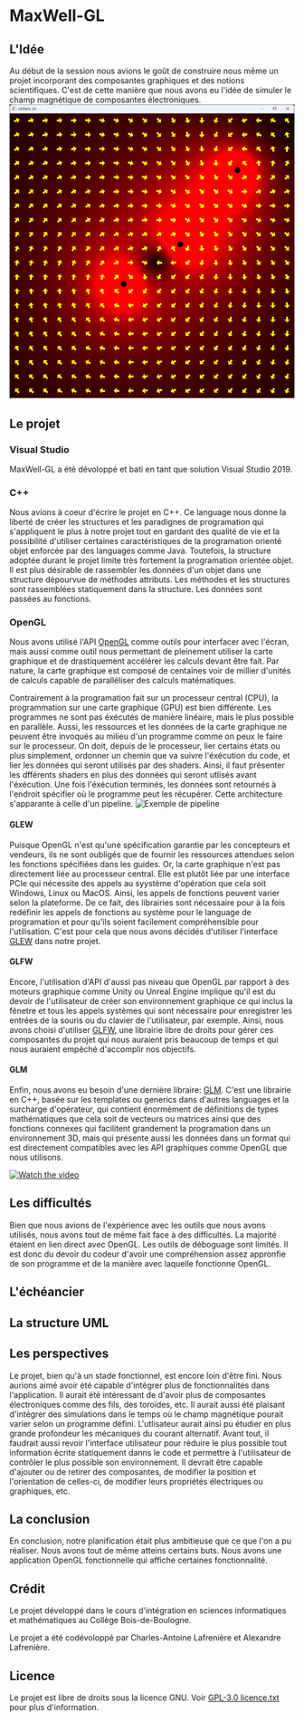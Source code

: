 # MaxWell-GL
## L'Idée
Au début de la session nous avions le goût de construire nous même un projet incorporant des composantes graphiques et des notions scientifiques. C'est de cette manière que nous avons eu l'idée de simuler le champ magnétique de composantes électroniques. ![Prototype](RessourceReadme/Prototype.png)

## Le projet
### Visual Studio
MaxWell-GL a été dévoloppé et bati en tant que solution Visual Studio 2019.

### C++
Nous avions à coeur d'écrire le projet en C++. Ce language nous donne la liberté de créer les structures et les paradignes de programation qui s'appliquent le plus à notre projet tout en gardant des qualité de vie et la possibilité d'utiliser certaines caractéristiques de la programation orienté objet enforcée par des languages comme Java. Toutefois, la structure adoptée durant le projet limite très fortement la programation orientée objet. Il est plus désirable de rassembler les données d'un objet dans une structure dépourvue de méthodes attributs. Les méthodes et les structures sont rassemblées statiquement dans la structure. Les données sont passées au fonctions. 

### OpenGL
Nous avons utilisé l'API [OpenGL](https://www.khronos.org/opengl/) comme outils pour interfacer avec l'écran, mais aussi comme outil nous permettant de pleinement utiliser la carte graphique et de drastiquement accélérer les calculs devant être fait. Par nature, la carte graphique est composé de centaines voir de millier d'unités de calculs capable de paralléliser des calculs matématiques. 

Contrairement à la programation fait sur un processeur central (CPU), la programmation sur une carte graphique (GPU) est bien différente. Les programmes ne sont pas éxécutés de manière linéaire, mais le plus possible en parallèle. Aussi, les ressources et les données de la carte graphique ne peuvent être invoqués au milieu d'un programme comme on peux le faire sur le processeur. On doit, depuis de le processeur, lier certains états ou plus simplement, ordonner un chemin que va suivre l'éxécution du code, et lier les données qui seront utilisés par des shaders. Ainsi, il faut présenter les dfférents shaders en plus des données qui seront utlisés avant l'éxécution. Une fois l'éxécution terminés, les données sont retournés à l'endroit spécifier où le programme peut les récupérer. Cette architecture s'apparante à celle d'un pipeline.
![Exemple de pipeline](https://vulkan-tutorial.com/images/vulkan_simplified_pipeline.svg)

#### GLEW
Puisque OpenGL n'est qu'une spécification garantie par les concepteurs et vendeurs, ils ne sont oubligés que de fournir les ressources attendues selon les fonctions spécifiées dans les guides. Or, la carte graphique n'est pas directement liée au processeur central. Elle est plutôt liée par une interface PCIe qui nécessite des appels au syystème d'opération que cela soit Windows, Linux ou MacOS. Ainsi, les  appels de fonctions peuvent varier selon la plateforme. De ce fait, des librairies sont nécessaire pour à la fois redéfinir les appels de fonctions au système pour le language de programation et pour qu'ils soient facilement compréhensible pour l'utilisation. C'est pour cela que nous avons décidés d'utiliser l'interface [GLEW](https://glew.sourceforge.net/) dans notre projet.

#### GLFW
Encore, l'utilisation d'API d'aussi pas niveau que OpenGL par rapport à des moteurs graphique comme Unity ou Unreal Engine implique qu'il est du devoir de l'utilisateur de créer son environnement graphique ce qui inclus la fênetre et tous les appels systèmes qui sont nécessaire pour enregistrer les entrées de la souris ou du clavier de l'utilisateur, par exemple. Ainsi, nous avons choisi d'utiliser [GLFW](https://www.glfw.org/), une librairie libre de droits pour gérer ces composantes du projet qui nous auraient pris beaucoup de temps et qui nous auraient empêché d'accomplir nos objectifs.

#### GLM
Enfin, nous avons eu besoin d'une dernière libraire: [GLM](https://github.com/g-truc/glm). C'est une librairie en C++, basée sur les templates ou generics dans d'autres languages et la surcharge d'opérateur, qui contient énormément de définitions de types mathématiques que cela soit de vecteurs ou matrices ainsi que des fonctions connexes qui facilitent grandement la programation dans un environnement 3D, mais qui présente aussi les données dans un format qui est directement compatibles avec les API graphiques comme OpenGL que nous utilisons.

[![Watch the video](https://img.youtube.com/vi/CFjZAVqjIHM/hqdefault.jpg)](https://www.youtube.com/embed/CFjZAVqjIHM)
## Les difficultés
Bien que nous avions de l'expérience avec les outils que nous avons utilisés, nous avons tout de même fait face à des difficultés. La majorité étaient en lien direct avec OpenGL. Les outils de déboguage sont limités. Il est donc du devoir du codeur d'avoir une compréhension assez appronfie de son programme et de la  manière avec laquelle fonctionne OpenGL. 

## L'échéancier


## La structure UML

## Les perspectives
Le projet, bien qu'à un stade fonctionnel, est encore loin d'être fini. Nous aurions aimé avoir été capable d'intégrer plus de fonctionnalités dans l'application. Il aurait été intéressant de d'avoir plus de composantes électroniques comme des fils, des toroïdes, etc. Il aurait aussi été plaisant d'intégrer des simulations dans le temps où le champ magnétique pourait varier selon un programme défini. L'utlisateur aurait ainsi pu étudier en plus grande profondeur les mécaniques du courant alternatif. Avant tout, il faudrait aussi revoir l'interface utilisateur pour réduire le plus possible tout information écrite statiquement danns le code et permettre à l'utilisateur de contrôler le plus possible son environnement. Il devrait être capable d'ajouter ou de retirer des composantes, de modifier la position et l'orientation de celles-ci, de modifier leurs propriétés électriques ou graphiques, etc.

## La conclusion
En conclusion, notre planification était plus ambitieuse que ce que l'on a pu réaliser. Nous avons tout de même atteins certains buts. Nous avons une application OpenGL fonctionnelle qui affiche certaines fonctionnalité.

## Crédit
Le projet développé dans le cours d'intégration en sciences informatiques et mathématiques au Collège Bois-de-Boulogne.

Le projet a été codévoloppé par Charles-Antoine Lafrenière et Alexandre Lafrenière.

## Licence
Le projet est libre de droits sous la licence GNU. Voir [GPL-3.0 licence.txt](https://github.com/pastaButter1/MaxWell-GL?tab=GPL-3.0-1-ov-file#) pour plus d'information.
